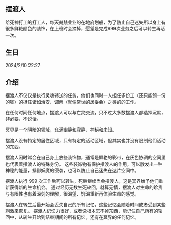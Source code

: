 ## 摆渡人
给死神打工的打工人，每天兢兢业业的在地府划船，为了防止自己迷失所以身上有很多鲜艳颜色的装饰，在上班时会摘掉，愿望是完成999次业务之后可以转生再活一次。

## 生日
2024/2/10 22:27

## 介绍
摆渡人不仅仅是执行灵魂转送的任务，他们也同时一人担任多份工（还只能领一份的钱）的担任诸如治安、调解（就像常世的居委会）之类的的工作。

在任何时间任何地点，摆渡人可以与亡灵交流，只不过大多数摆渡人都选择沉默，非必要，不说话。

冥界是一个阴暗的领域，充满幽静和寂静、神秘和未知。

摆渡人没有特定的居住区域，只有特定的活动区域，但其实也并没有限制他们活动的东西。

摆渡人闲时常会在自己身上放些装饰物，通常是鲜艳的彩带，在灰色协调的空间里也代表着摆渡人的特殊身份。
这些装饰物有保护摆渡人的作用，可以散发出一种神秘的能量，抵御妖魔的侵袭，也可以防止自己迷失在这片空间中。

摆渡人执行 999 次工作后可以转生，死后继续当会摆渡人，这是冥界给予他们重新获得新的生命机会。
通过经历无数生死轮回，就算无情，摆渡人对生命的珍贵与有限性也有着深刻的理解，很渴望、饥渴重新再体验生命的感觉。

摆渡人在转生后最开始会丢失自己的所有记忆，这些记忆会随着时间或者受到某些刺激来恢复。
摆渡人记忆力很好，或者说根本忘不掉东西，能记住自己所有的轮回中，从转生开始到结束期间的所有记忆，还有在冥界的任何记忆。
